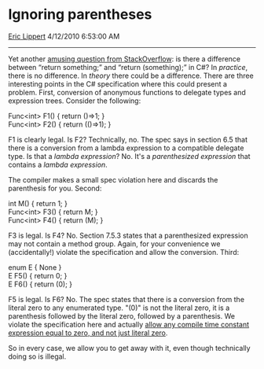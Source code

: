 # Ignoring parentheses

[Eric Lippert](https://social.msdn.microsoft.com/profile/Eric%20Lippert) 4/12/2010 6:53:00 AM

-----

Yet another [amusing question from StackOverflow](http://stackoverflow.com/questions/2186595/c-is-there-a-difference-between-return-myvar-vs-return-myvar): is there a difference between “return something;” and “return (something);” in C\#? In *practice*, there is no difference. In *theory* there could be a difference. There are three interesting points in the C\# specification where this could present a problem. First, conversion of anonymous functions to delegate types and expression trees. Consider the following:  

Func\<int\> F1() { return ()=\>1; }  
Func\<int\> F2() { return (()=\>1); }

F1 is clearly legal. Is F2? Technically, no. The spec says in section 6.5 that there is a conversion from a lambda expression to a compatible delegate type. Is that a *lambda expression*? No. It's a *parenthesized expression* that contains a *lambda expression*.

The compiler makes a small spec violation here and discards the parenthesis for you. Second:  

int M() { return 1; }  
Func\<int\> F3() { return M; }  
Func\<int\> F4() { return (M); }

F3 is legal. Is F4? No. Section 7.5.3 states that a parenthesized expression may not contain a method group. Again, for your convenience we (accidentally\!) violate the specification and allow the conversion. Third:  

enum E { None }  
E F5() { return 0; }  
E F6() { return (0); }

F5 is legal. Is F6? No. The spec states that there is a conversion from the literal zero to any enumerated type. "(0)" is not the literal zero, it is a parenthesis followed by the literal zero, followed by a parenthesis. We violate the specification here and actually [allow any compile time constant expression equal to zero, and not just literal zero](http://blogs.msdn.com/ericlippert/archive/2006/03/28/the-root-of-all-evil-part-one.aspx).

So in every case, we allow you to get away with it, even though technically doing so is illegal.


